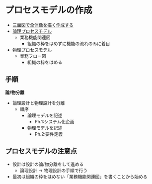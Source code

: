 # プロセスモデルの作成

* [三面図で全体像を描く作成する](01)
* [論理プロセスモデル](02)
    * 業務機能関連図
        * 組織の枠をはめずに機能の流れのみに着目
* [物理プロセスモデル](03)
    * 業務フロー図
        * 組織の枠をはめる

## 手順

**論/物分離**

* 論理設計と物理設計を分離
    * 順序
        * 論理モデルを記述
            * Ph.1:システム化企画
        * 物理モデルを記述
            * Ph.2:要件定義
            
## プロセスモデルの注意点

* 設計は設計の論/物分離をして進める
    * 論理設計 → 物理設計の手順で行う
* 最初は組織の枠をはめない「業務機能関連図」を書くことから始める
